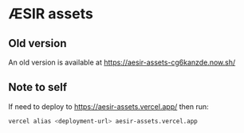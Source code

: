 # ÆSIR assets

## Old version

An old version is available at https://aesir-assets-cg6kanzde.now.sh/

## Note to self

If need to deploy to https://aesir-assets.vercel.app/ then run:

```bash
vercel alias <deployment-url> aesir-assets.vercel.app
```

